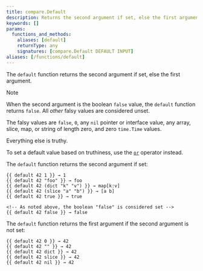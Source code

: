 ```yaml
---
title: compare.Default
description: Returns the second argument if set, else the first argument.
keywords: []
params:
  functions_and_methods:
    aliases: [default]
    returnType: any
    signatures: [compare.Default DEFAULT INPUT]
aliases: [/functions/default]
---
```


The `default` function returns the second argument if set, else the first argument.

> [!note]
> When the second argument is the boolean `false` value, the `default` function returns `false`. All _other_ falsy values are considered unset.
>
> The falsy values are `false`, `0`, any `nil` pointer or interface value, any array, slice, map, or string of length zero, and zero `time.Time` values.
>
> Everything else is truthy.
>
> To set a default value based on truthiness, use the [`or`] operator instead.

The `default` function returns the second argument if set:

```go-html-template
{{ default 42 1 }} → 1
{{ default 42 "foo" }} → foo
{{ default 42 (dict "k" "v") }} → map[k:v]
{{ default 42 (slice "a" "b") }} → [a b]
{{ default 42 true }} → true

<!-- As noted above, the boolean "false" is considered set -->
{{ default 42 false }} → false
```

The `default` function returns the first argument if the second argument is not set:

```go-html-template
{{ default 42 0 }} → 42
{{ default 42 "" }} → 42
{{ default 42 dict }} → 42
{{ default 42 slice }} → 42
{{ default 42 nil }} → 42
```

[`or`]: /functions/go-template/or/
